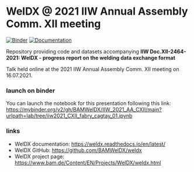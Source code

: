 # WelDX @ 2021 IIW Annual Assembly Comm. XII meeting
[![Binder](https://mybinder.org/badge_logo.svg)](https://mybinder.org/v2/gh/BAMWelDX/IIW_2021_AA_CXII/main?urlpath=lab/tree/iiw2021_CXII_fabry_cagtay_01.ipynb)
[![Documentation](https://readthedocs.org/projects/weldx/badge/?version=v0.3.3)](https://weldx.readthedocs.io/en/latest/) 

Repository providing code and datasets accompanying **IIW Doc.XII-2464-2021: WelDX - progress report on the welding data exchange format**

Talk held online at the 2021 IIW Annual Assembly Comm. XII meeting on 16.07.2021.


### launch on binder
You can launch the notebook for this presentation following this link:\
https://mybinder.org/v2/gh/BAMWelDX/IIW_2021_AA_CXII/main?urlpath=lab/tree/iiw2021_CXII_fabry_cagtay_01.ipynb


### links
- WelDX documentation: https://weldx.readthedocs.io/en/latest/
- WelDX GitHub: https://github.com/BAMWelDX/weldx
- WelDX project page: https://www.bam.de/Content/EN/Projects/WelDX/weldx.html